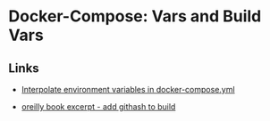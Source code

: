 # Docker-Compose: Vars and Build Vars


## Links

*  [Interpolate environment variables in docker-compose.yml](https://github.com/docker/compose/issues/1377)

*  [oreilly book excerpt - add githash to build](https://books.google.de/books?id=wpYpCwAAQBAJ&pg=PA130&lpg=PA130&dq=docker-compose+git+hash&source=bl&ots=QfL9tOo-8N&sig=PY8hf9oRon_k6OYwgVZe66q1c2s&hl=de&sa=X&ved=0ahUKEwiioO_u8rnPAhXDPxQKHSj-DK4Q6AEIPzAE#v=onepage&q=docker-compose%20git%20hash&f=false)


